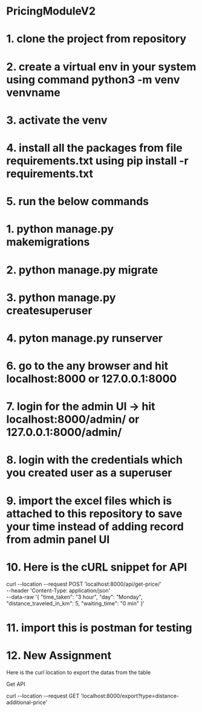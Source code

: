 # PricingModuleV2

# 1. clone the project from repository
# 2. create a virtual env in your system using command python3 -m venv venvname
# 3. activate the venv
# 4. install all the packages from file requirements.txt using pip install -r requirements.txt
# 5. run the below commands
  # 1. python manage.py makemigrations
  # 2. python manage.py migrate
  # 3. python manage.py createsuperuser
  # 4. pyton manage.py runserver

# 6. go to the any browser and hit localhost:8000 or 127.0.0.1:8000
# 7. login for the admin UI -> hit localhost:8000/admin/ or 127.0.0.1:8000/admin/
# 8. login with the credentials which you created user as a superuser
# 9. import the excel files which is attached to this repository to save your time instead of adding record from admin panel UI

# 10. Here is the cURL snippet for API

  curl --location --request POST 'localhost:8000/api/get-price/' \
  --header 'Content-Type: application/json' \
  --data-raw '{
      "time_taken": "3 hour",
      "day": "Monday",
      "distance_traveled_in_km": 5,
      "waiting_time": "0 min"
  }'
# 11. import this is postman for testing
# 12. New Assignment
  Here is the curl location to export the datas from the table

  Get API

  curl --location --request GET 'localhost:8000/export?type=distance-additional-price'
